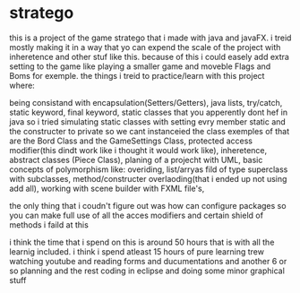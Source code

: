 # stratego

this is a project of the game stratego that i made with java and javaFX.
i treid mostly making it in a way that yo can expend the scale of the project with inheretence and other stuf like this.
because of this i could easely add extra setting to the game like playing a smaller game and moveble Flags and Boms for exemple.
the things i treid to practice/learn with this project where:

  being consistand with encapsulation(Setters/Getters),
  java lists,
  try/catch,
  static keyword,
  final keyword,
  static classes that you apperently dont hef in java so i tried simulating static classes with setting evry member static and the constructer to private so we cant     instanceied the class exemples of that are the Bord Class and the GameSettings Class,
  protected access modifier(this dindt work like i thought it would work like),
  inheretence,
  abstract classes (Piece Class),
  planing of a projecht with UML,
  basic concepts of polymorphism like:
    overiding,
    list/arryas fild of type superclass with subclasses,
    method/constructer overlaoding(that i ended up not using add all),
  working with scene builder with FXML file's,

the only thing that i coudn't figure out was how can configure packages so you can make full use of all the acces modifiers and certain shield of methods i faild at this

i think the time that i spend on this is around 50 hours that is with all the learnig included. i think i spend atleast 15 hours of pure learning trew watching youtube and reading forms and ducumentations and another 6 or so planning and the rest coding in eclipse and doing some minor graphical stuff






